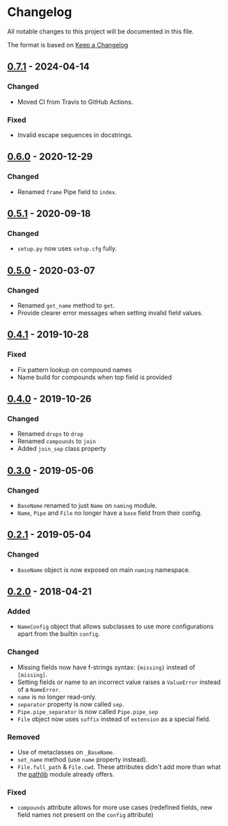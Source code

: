 # Changelog
All notable changes to this project will be documented in this file.

The format is based on [Keep a Changelog](http://keepachangelog.com/en/1.0.0/)

## [0.7.1](https://github.com/chrizzFTD/naming/releases/tag/0.7.1) - 2024-04-14
### Changed
- Moved CI from Travis to GitHub Actions.

### Fixed
- Invalid escape sequences in docstrings.

## [0.6.0](https://github.com/chrizzFTD/naming/releases/tag/0.6.0) - 2020-12-29
### Changed
- Renamed `frame` Pipe field to `index`.

## [0.5.1](https://github.com/chrizzFTD/naming/releases/tag/0.5.1) - 2020-09-18
### Changed
- `setup.py` now uses `setup.cfg` fully.

## [0.5.0](https://github.com/chrizzFTD/naming/releases/tag/0.5.0) - 2020-03-07
### Changed
- Renamed `get_name` method to `get`.
- Provide clearer error messages when setting invalid field values.

## [0.4.1](https://github.com/chrizzFTD/naming/releases/tag/0.4.1) - 2019-10-28
### Fixed
- Fix pattern lookup on compound names
- Name build for compounds when top field is provided

## [0.4.0](https://github.com/chrizzFTD/naming/releases/tag/0.4.0) - 2019-10-26
### Changed
- Renamed `drops` to `drop`
- Renamed `compounds` to `join`
- Added `join_sep` class property

## [0.3.0](https://github.com/chrizzFTD/naming/releases/tag/0.3.0) - 2019-05-06
### Changed
- `BaseName` renamed to just `Name` on `naming` module.
- `Name`, `Pipe` and `File` no longer have a `base` field from their config.

## [0.2.1](https://github.com/chrizzFTD/naming/releases/tag/0.2.1) - 2019-05-04
### Changed
- `BaseName` object is now exposed on main `naming` namespace.

## [0.2.0](https://github.com/chrizzFTD/naming/releases/tag/0.2.0) - 2018-04-21
### Added
- `NameConfig` object that allows subclasses to use more configurations apart from the builtin `config`.

### Changed
- Missing fields now have f-strings syntax: `{missing}` instead of `[missing]`.
- Setting fields or name to an incorrect value raises a `ValueError` instead of a `NameError`.
- `name` is no longer read-only.
- `separator` property is now called `sep`.
- `Pipe.pipe_separator` is now called `Pipe.pipe_sep`
- `File` object now uses `suffix` instead of `extension` as a special field.

### Removed
- Use of metaclasses on `_BaseName`.
- `set_name` method (use `name` property instead).
- `File.full_path` & `File.cwd`. These attributes didn't add more than what the [pathlib](https://docs.python.org/3/library/pathlib.html) module already offers.

### Fixed
- `compounds` attribute allows for more use cases (redefined fields, new field names not present on the `config` attribute)
